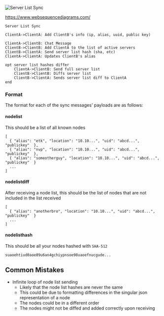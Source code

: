 ![Server List Sync](http://www.websequencediagrams.com/cgi-bin/cdraw?lz=U2VydmVyIExpc3QgU3luYwoKQ2xpZW50QS0-AAIHOiBBZGQgABAGQidzIGluZm8gKGlwLCBhbGlhcywgdXVpZCwgcHVibGljIGtleSkAMxFCOiBDaGF0IE1lc3NhZ2UAXAdCABQLAFkKQSB0byB0aGUgbGlzdCBvZiBhY3RpdmUgcwCBJAVzACwQQTogU2VuZAAYBwAvBmhhc2ggKHNoYSwgZXRjKQCBPxNVcGRhdGVzAIFLCwCBRwUKCm9wdAA6EWVzIGRpZmZlcgogICAAgR4IAIFQCwB7BWZ1bGwAeQwAIQsAgVwMRGlmZnMACCAAgU0HABsNAH4FIHRvAIIeCAplbmQK&s=default)

https://www.websequencediagrams.com/
```
Server List Sync

ClientA->ClientA: Add ClientB's info (ip, alias, uuid, public key)

ClientA->ClientB: Chat Message
ClientB->ClientB: Add ClientA to the list of active servers
ClientB->ClientA: Send server list hash (sha, etc)
ClientA->ClientA: Updates ClientB's alias

opt server list hashes differ
    ClientA->ClientB: Send full server list
    ClientB->ClientB: Diffs server list
    ClientB->ClientA: Sends server list diff to ClientA
end
```


### Format

The format for each of the sync messages' payloads are as follows:

#### nodelist

This should be a list of all known nodes

```
[
  { "alias": "etk", "location": "10.10...", "uid": "abcd...", "publickey"  },
  { "alias": "nvp", "location": "10.10...", "uid": "abcd...", "publickey"  },
  { "alias": "someotherguy", "location": "10.10...", "uid": "abcd...", "publickey"  }
  ...
]
```

#### nodelistdiff

After receiving a node list, this should be the list of nodes that are not included in the list received

```
[
  { "alias": "anotherbro", "location": "10.10...", "uid": "abcd...", "publickey"  }
  ...
]
```

#### nodelisthash

This should be all your nodes hashed with `SHA-512`

```
suaoehtiud0aoe89u6an4gchiypnsoe98uaoefnucgude...
```

## Common Mistakes

- Infinite loop of node list sending
  -  Likely that the node list hashes are never the same
    -  This could be due to formatting differences in the singular json representation of a node
    -  The nodes could be in a different order
    -  The nodes might not be diffed and added correctly upon receiving
